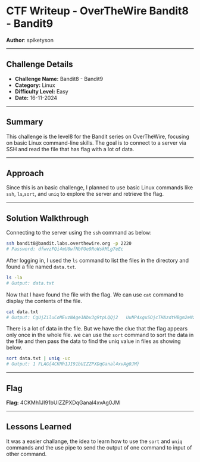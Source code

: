 # CTF Writeup - **OverTheWire Bandit8 - Bandit9**

**Author**: spiketyson  

---

## Challenge Details

- **Challenge Name:** Bandit8 - Bandit9
- **Category:** Linux
- **Difficulty Level:** Easy
- **Date:** 16-11-2024

---

## Summary

This challenge is the level8 for the Bandit series on OverTheWire, focusing on basic Linux command-line skills. The goal is to connect to a server via SSH and read the file that has flag with a lot of data.

---

## Approach

Since this is an basic challenge, I planned to use basic Linux commands like `ssh`, `ls`,`sort`, and `uniq` to explore the server and retrieve the flag.

---

## Solution Walkthrough

Connecting to the server using the `ssh` command as below:

```bash
ssh bandit8@bandit.labs.overthewire.org -p 2220
# Password: dfwvzFQi4mU0wfNbFOe9RoWskMLg7eEc
```

After logging in, I used the `ls` command to list the files in the directory and found a file named `data.txt`.

```bash
ls -la
# Output: data.txt
```

Now that I have found the file with the flag. We can use `cat` command to display the contents of the file. 

```bash
cat data.txt
# Output: CgUjZiluCoMEvzNAge1Nbv3g9tpLQQj2   UuNP4xguSOjcTHAzdtHBgm2eNz1Z5133 ...
```

There is a lot of data in the file. But we have the clue that the flag appears only once in the whole file. we can use the `sort` command to sort the data in the file and then pass the data to find the uniq value in files as showing below. 

```bash
sort data.txt | uniq -uc
# Output: 1 FLAG{4CKMh1JI91bUIZZPXDqGanal4xvAg0JM}
```
---

## Flag

**Flag:** 4CKMh1JI91bUIZZPXDqGanal4xvAg0JM

---

## Lessons Learned

It was a easier challange, the idea to learn how to use the `sort` and `uniq` commands and the use pipe to send the output of one command to input of other command.